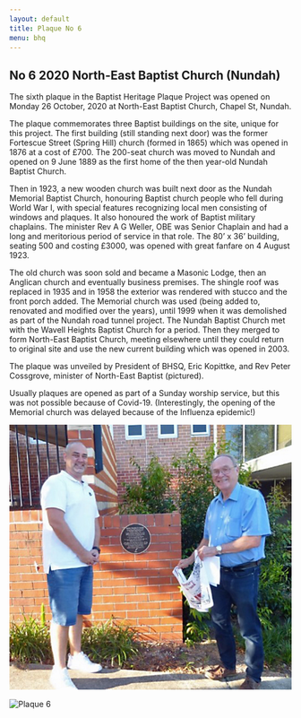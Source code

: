 ```yaml
---
layout: default
title: Plaque No 6
menu: bhq
---
```


## No 6 2020 North-East Baptist Church (Nundah)

The sixth plaque in the Baptist Heritage Plaque Project was opened on Monday 26 October, 2020 at  North-East Baptist Church, Chapel St, Nundah. 

The plaque commemorates three Baptist buildings on the site, unique for this project. The first building (still standing next door) was the former Fortescue Street (Spring Hill) church (formed in 1865) which was opened in 1876 at a cost of £700. The 200-seat church was moved to Nundah and opened on 9 June 1889 as the first home of the then year-old Nundah Baptist Church. 

Then in 1923, a new wooden church was built next door as the Nundah Memorial Baptist Church, honouring Baptist church people who fell during World War I, with special features recognizing local men consisting of windows and plaques. It also honoured the work of Baptist military chaplains. The minister Rev A G Weller, OBE was Senior Chaplain and had a long and meritorious period of service in that role. The 80’ x 36’ building, seating 500 and costing £3000, was opened with great fanfare on 4 August 1923.


The old church was soon sold and became a Masonic Lodge, then an Anglican church and eventually business premises. The shingle roof was replaced in 1935 and in 1958 the exterior was rendered with stucco and the front porch added. 
The Memorial church was used (being added to, renovated and modified over the years), until 1999 when it was demolished as part of the Nundah road tunnel project. The Nundah Baptist Church met with the Wavell Heights Baptist Church for a period. Then they merged to form North-East Baptist Church, meeting elsewhere until they could return to original site and use the new current building which was opened in 2003. 

The plaque was unveiled by President of BHSQ, Eric Kopittke, and Rev Peter Cossgrove, minister of North-East Baptist (pictured). 

Usually plaques are opened as part of a Sunday worship service, but this was not possible because of Covid-19. (Interestingly, the opening of the Memorial church was delayed because of the Influenza epidemic!)


![Plaque 6 unveiling](/images/plaque06-unveil.jpg)

![Plaque 6](/images/plaque06.jpg)
